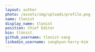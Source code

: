 ```yaml
---
layout: author
photo: /assets/img/uploads/profile.png
name: tlonist
display_name: tlonist
position: Chief Editor
bio: tlönist.
github_username: tlonist-sang
linkedin_username: sanghyun-harry-kim
---
```


